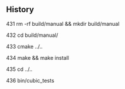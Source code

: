 ## History

  431  rm -rf build/manual && mkdir build/manual

  432  cd build/manual/

  433  cmake ../..

  434  make && make install

  435  cd ../..

  436  bin/cubic_tests 



